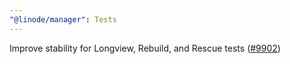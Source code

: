 ```yaml
---
"@linode/manager": Tests
---
```


Improve stability for Longview, Rebuild, and Rescue tests ([#9902](https://github.com/linode/manager/pull/9902))
